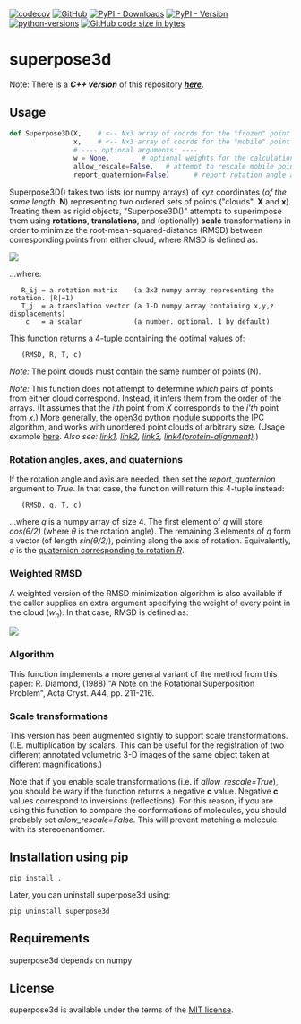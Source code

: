 [![codecov](https://codecov.io/gh/jewettaij/superpose3d/branch/master/graph/badge.svg)](https://codecov.io/gh/jewettaij/superpose3d)
[![GitHub](https://img.shields.io/github/license/jewettaij/superpose3d)](./LICENSE.md)
[![PyPI - Downloads](https://img.shields.io/pypi/dm/superpose3d)](https://pypistats.org/packages/superpose3d)
[![PyPI - Version](https://img.shields.io/pypi/v/superpose3d)](https://pypi.org/project/superpose3d/)
[![python-versions](https://img.shields.io/pypi/pyversions/superpose3d.svg)](https://pypi.org/project/superpose3d/)
[![GitHub code size in bytes](https://img.shields.io/github/languages/code-size/jewettaij/superpose3d)]()



superpose3d
===========

Note: There is a ***C++ version*** of this repository
[***here***](https://github.com/jewettaij/superpose3d_cpp).

##  Usage

```python
def Superpose3D(X,    # <-- Nx3 array of coords for the "frozen" point cloud
                x,    # <-- Nx3 array of coords for the "mobile" point cloud
                # ---- optional arguments: ----
                w = None,        # optional weights for the calculation of RMSD
                allow_rescale=False,   # attempt to rescale mobile point cloud?
                report_quaternion=False)      # report rotation angle and axis?
```

Superpose3D() takes two lists (or numpy arrays) of xyz coordinates
(*of the same length*, **N**) representing two ordered sets of points
("clouds", **X** and **x**).
Treating them as rigid objects, "Superpose3D()" attempts to superimpose
them using **rotations**, **translations**,
and (optionally) **scale** transformations
in order to minimize the root-mean-squared-distance (RMSD)
between corresponding points from either cloud, where RMSD is defined as:

<img src="http://latex.codecogs.com/gif.latex?\large&space;RMSD=\sqrt{\,\frac{1}{N}\,\sum_{n=1}^N\,\,\sum_{i=1}^3 \left|X_{ni}-\left(\sum_{j=1}^3 cR_{ij}x_{nj}+T_i\right)\right|^2}"/>

...where:
```
   R_ij = a rotation matrix    (a 3x3 numpy array representing the rotation. |R|=1)
   T_j  = a translation vector (a 1-D numpy array containing x,y,z displacements)
    c   = a scalar             (a number. optional. 1 by default)
```
This function returns a 4-tuple containing the optimal values of:
```
   (RMSD, R, T, c)
```
*Note:* The point clouds must contain the same number of points (N).

*Note:* This function does not attempt to determine *which* pairs of points
from either cloud correspond.  Instead, it infers them from the order of the
arrays.  (It assumes that the *i'th* point from *X* corresponds to the *i'th*
point from *x*.)  More generally, the [open3d](https://www.open3d.org/) python [module](https://pypi.org/project/open3d/) supports the IPC algorithm, and works with unordered point clouds of arbitrary size.  (Usage example [here](https://github.com/jewettaij/superpose3d/issues/5). *Also see: [link1](https://en.wikipedia.org/wiki/Point_set_registration), [link2](https://en.wikipedia.org/wiki/Iterative_closest_point), [link3](https://arxiv.org/abs/2001.07715), [link4(protein-alignment)](http://www.rbvi.ucsf.edu/Research/projects/minrms/).*)


### Rotation angles, axes, and quaternions
If the rotation angle and axis are needed, then set the *report_quaternion*
argument to *True*. In that case, the function will return this 4-tuple instead:
```
   (RMSD, q, T, c)
```
...where *q* is a numpy array of size 4.  The first element of *q* will store
*cos(θ/2)* (where *θ* is the rotation angle).  The remaining 3 elements of *q*
form a vector (of length *sin(θ/2)*), pointing along the axis of rotation.
Equivalently, *q* is the
[quaternion corresponding to rotation *R*](https://en.wikipedia.org/wiki/Quaternions_and_spatial_rotation).

### Weighted RMSD
A weighted version of the RMSD minimization algorithm is also available
if the caller supplies an extra argument specifying the weight of every
point in the cloud (*w<sub>n</sub>*).  In that case, RMSD is defined as:

<img src="http://latex.codecogs.com/gif.latex?\large&space;RMSD=\sqrt{\left.\sum_{n=1}^N\,w_n\,\sum_{i=1}^3\left|X_{ni}-\left(\sum_{j=1}^3 c R_{ij}x_{nj}+T_i\right)\right|^2\quad \middle/ \quad\sum_{n=1}^N w_n \right.}"/>

### Algorithm

This function implements a more general variant of the method from this paper:
R. Diamond, (1988)
"A Note on the Rotational Superposition Problem",
 Acta Cryst. A44, pp. 211-216.

### Scale transformations

This version has been augmented slightly to support scale transformations.  (I.E. multiplication by scalars.  This can be useful for the registration of two different annotated volumetric 3-D images of the same object taken at different magnifications.)

Note that if you enable scale transformations (i.e. if *allow_rescale=True*), you should be wary if the function returns a negative **c** value.  Negative **c** values correspond to inversions (reflections).  For this reason, if you are using this function to compare the conformations of molecules, you should probably set *allow_rescale=False*.  This will prevent matching a molecule with its stereoenantiomer.

## Installation using pip

    pip install .

Later, you can uninstall superpose3d using:

    pip uninstall superpose3d

## Requirements

superpose3d depends on numpy

## License

superpose3d is available under the terms of the [MIT license](LICENSE.md).
